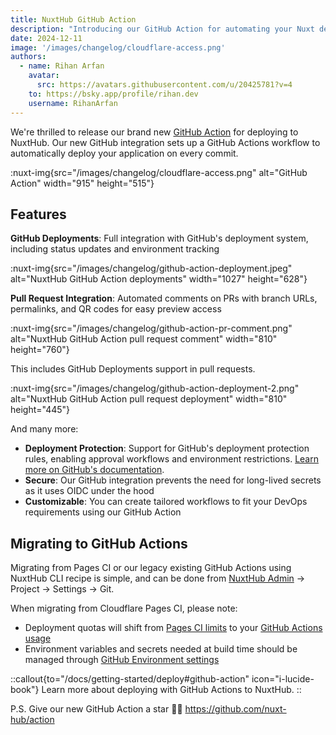 ```yaml
---
title: NuxtHub GitHub Action
description: "Introducing our GitHub Action for automating your Nuxt deployments with GitHub."
date: 2024-12-11
image: '/images/changelog/cloudflare-access.png'
authors:
  - name: Rihan Arfan
    avatar:
      src: https://avatars.githubusercontent.com/u/20425781?v=4
    to: https://bsky.app/profile/rihan.dev
    username: RihanArfan
---
```


We're thrilled to release our brand new [GitHub Action](https://github.com/marketplace/actions/nuxt-hub) for deploying to NuxtHub. Our new GitHub integration sets up a GitHub Actions workflow to automatically deploy your application on every commit.

:nuxt-img{src="/images/changelog/cloudflare-access.png" alt="GitHub Action" width="915" height="515"}

## Features

**GitHub Deployments**: Full integration with GitHub's deployment system, including status updates and environment tracking

:nuxt-img{src="/images/changelog/github-action-deployment.jpeg" alt="NuxtHub GitHub Action deployments" width="1027" height="628"}

**Pull Request Integration**: Automated comments on PRs with branch URLs, permalinks, and QR codes for easy preview access

:nuxt-img{src="/images/changelog/github-action-pr-comment.png" alt="NuxtHub GitHub Action pull request comment" width="810" height="760"}

This includes GitHub Deployments support in pull requests.

:nuxt-img{src="/images/changelog/github-action-deployment-2.png" alt="NuxtHub GitHub Action pull request deployment" width="810" height="445"}

And many more:
- **Deployment Protection**: Support for GitHub's deployment protection rules, enabling approval workflows and environment restrictions. [Learn more on GitHub's documentation](https://docs.github.com/en/actions/managing-workflow-runs-and-deployments/managing-deployments/managing-environments-for-deployment#deployment-protection-rules).
- **Secure**: Our GitHub integration prevents the need for long-lived secrets as it uses OIDC under the hood
- **Customizable**: You can create tailored workflows to fit your DevOps requirements using our GitHub Action

## Migrating to GitHub Actions

Migrating from Pages CI or our legacy existing GitHub Actions using NuxtHub CLI recipe is simple, and can be done from [NuxtHub Admin](https://admin.hub.nuxt.com/) → Project → Settings → Git.

<!-- img of migration alert -->

When migrating from Cloudflare Pages CI, please note:

- Deployment quotas will shift from [Pages CI limits](https://developers.cloudflare.com/pages/platform/limits/#builds) to your [GitHub Actions usage](https://docs.github.com/en/billing/managing-billing-for-your-products/managing-billing-for-github-actions/about-billing-for-github-actions#included-storage-and-minutes)
- Environment variables and secrets needed at build time should be managed through [GitHub Environment settings](https://docs.github.com/en/actions/writing-workflows/choosing-what-your-workflow-does/store-information-in-variables#creating-configuration-variables-for-an-environment)

::callout{to="/docs/getting-started/deploy#github-action" icon="i-lucide-book"}
Learn more about deploying with GitHub Actions to NuxtHub.
::

P.S. Give our new GitHub Action a star 🌟💚 https://github.com/nuxt-hub/action

